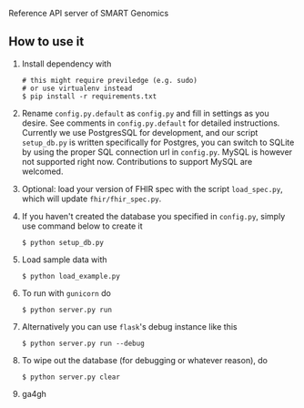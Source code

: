Reference API server of SMART Genomics

## How to use it
1. Install dependency with

	```
	# this might require previledge (e.g. sudo)
	# or use virtualenv instead
	$ pip install -r requirements.txt
	```
2. Rename `config.py.default` as `config.py` and fill in settings as you desire. See comments in `config.py.default` for detailed instructions.
Currently we use PostgresSQL for development, and our script `setup_db.py` is written specifically for Postgres, you can switch to SQLite by using the proper SQL connection url in `config.py`. MySQL is however not supported right now. Contributions to support MySQL are welcomed.
3. Optional: load your version of FHIR spec with the script `load_spec.py`, which will update `fhir/fhir_spec.py`.
4. If you haven't created the database you specified in `config.py`, simply use command below to create it
	
	```
	$ python setup_db.py
	``` 
5. Load sample data with

	```
	$ python load_example.py
	```
6. To run with `gunicorn` do

	```
	$ python server.py run
	```
7. Alternatively you can use `flask`'s debug instance like this

	```
	$ python server.py run --debug
	```
8. To wipe out the database (for debugging or whatever reason), do

	```
	$ python server.py clear
	```
9. ga4gh
